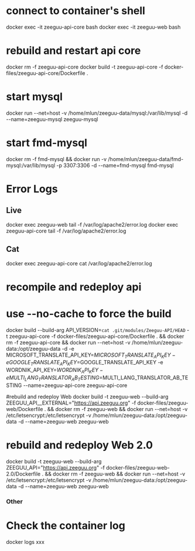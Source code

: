 

# connect to container's shell
docker exec -it zeeguu-api-core bash
docker exec -it zeeguu-web bash

# rebuild and restart api core
docker rm -f zeeguu-api-core
docker build -t zeeguu-api-core -f docker-files/zeeguu-api-core/Dockerfile .

# start mysql
docker run --net=host -v /home/mlun/zeeguu-data/mysql:/var/lib/mysql -d --name=zeeguu-mysql zeeguu-mysql

# start fmd-mysql
docker rm -f fmd-mysql && docker run -v /home/mlun/zeeguu-data/fmd-mysql:/var/lib/mysql -p 3307:3306 -d --name=fmd-mysql fmd-mysql


# Error Logs

## Live
docker exec zeeguu-web tail -f /var/log/apache2/error.log
docker exec zeeguu-api-core tail -f /var/log/apache2/error.log

## Cat
docker exec zeeguu-api-core cat /var/log/apache2/error.log


# recompile and redeploy api
# use --no-cache to force the build

docker build --build-arg API_VERSION=`cat .git/modules/Zeeguu-API/HEAD` -t zeeguu-api-core -f docker-files/zeeguu-api-core/Dockerfile . && docker rm -f zeeguu-api-core && docker run --net=host -v /home/mlun/zeeguu-data:/opt/zeeguu-data -d -e MICROSOFT_TRANSLATE_API_KEY=$MICROSOFT_TRANSLATE_API_KEY -e GOOGLE_TRANSLATE_API_KEY=$GOOGLE_TRANSLATE_API_KEY -e WORDNIK_API_KEY=$WORDNIK_API_KEY -e MULTI_LANG_TRANSLATOR_AB_TESTING=$MULTI_LANG_TRANSLATOR_AB_TESTING  --name=zeeguu-api-core zeeguu-api-core

#rebuild and redeploy Web
docker build -t zeeguu-web --build-arg ZEEGUU_API__EXTERNAL="https://api.zeeguu.org" -f docker-files/zeeguu-web/Dockerfile . && docker rm -f zeeguu-web && docker run --net=host -v /etc/letsencrypt:/etc/letsencrypt -v /home/mlun/zeeguu-data:/opt/zeeguu-data -d --name=zeeguu-web zeeguu-web

# rebuild and redeploy Web 2.0
docker build -t zeeguu-web --build-arg ZEEGUU_API="https://api.zeeguu.org" -f docker-files/zeeguu-web-2.0/Dockerfile . && docker rm -f zeeguu-web && docker run --net=host -v /etc/letsencrypt:/etc/letsencrypt -v /home/mlun/zeeguu-data:/opt/zeeguu-data -d --name=zeeguu-web zeeguu-web



### Other


# Check the container log

docker logs xxx


